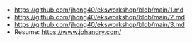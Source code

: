 # 

+ https://github.com/jhong40/eksworkshop/blob/main/1.md
+ https://github.com/jhong40/eksworkshop/blob/main/2.md
+ https://github.com/jhong40/eksworkshop/blob/main/3.md
+ Resume: https://www.johandry.com/
